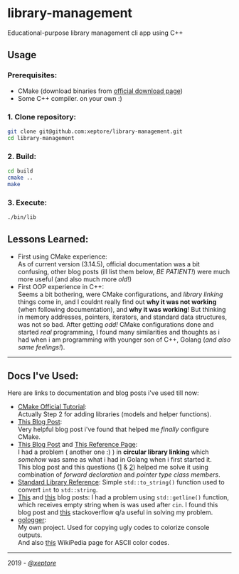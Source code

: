 # library-management
Educational-purpose library management cli app using C++

## Usage
### Prerequisites:
* CMake (download binaries from [official download page](https://cmake.org/download/#latest))
* Some C++ compiler. on your own :)
### 1. Clone repository:
 ```sh
 git clone git@github.com:xeptore/library-management.git
 cd library-management
 ```
### 2. Build:
```sh
cd build
cmake ..
make
```
### 3. Execute:
```sh
./bin/lib
```

## Lessons Learned:
* First using CMake experience:  
As of current version (3.14.5), official documentation was a bit confusing, other blog posts (ill list them below, _BE PATIENT!_) were much more useful (and also much more _old_!)
* First OOP experience in C++:  
Seems a bit bothering, were CMake configurations, and _library linking_ things come in, and I couldnt really find out **why it was not working** (when following documentation), and **why it was working**!
But thinking in memory addresses, pointers, iterators, and standard data structures, was not so bad.
After getting _odd!_ CMake configurations done and started _real_ programming, I found many similarities and thoughts as i had when i am programming with younger son of C++, Golang (_and also same feelings!_).
---

## Docs I've Used:
Here are links to documentation and blog posts i've used till now:
* [CMake Official Tutorial](https://cmake.org/cmake-tutorial/):  
Actually Step 2 for adding libraries (models and helper functions).
* [This Blog Post](http://derekmolloy.ie/hello-world-introductions-to-cmake/):  
Very helpful blog post i've found that helped me _finally_ configure CMake.
* [This Blog Post](http://gernotklingler.com/blog/care-include-dependencies-cpp-keep-minimum/) and [This Reference Page](https://en.cppreference.com/w/cpp/language/class):  
I had a problem ( another one :) ) in **circular library linking** which _somehow_ was same as what i had in Golang when i first started it.  
This blog post and this questions ([1](https://stackoverflow.com/questions/30223453/c-circular-dependency-in-header-files) & [2](https://stackoverflow.com/questions/39722036/circular-dependencies-between-c-classes)) helped me solve it using combination of _forward declaration_ and _pointer type class members_.  
* [Standard Library Reference](http://www.cplusplus.com/reference/string/to_string/):
Simple `std::to_string()` function used to convert `int` to `std::string`.
* [This](https://www.hackerearth.com/practice/notes/validating-user-input-in-c/) and [this](https://mathbits.com/MathBits/CompSci/APstrings/APgetline.htm) blog posts:
I had a problem using `std::getline()` function, which receives empty string when is was used after `cin`. I found this blog post and [this](https://stackoverflow.com/questions/5739937/using-getlinecin-s-after-cin) stackoverflow q/a useful in solving my problem.  
* [gologger](https://github.com/xeptore/gologger):  
My own project. Used for copying ugly codes to colorize console outputs.  
And also [this](https://en.wikipedia.org/wiki/ANSI_escape_code) WikiPedia  page for ASCII color codes.

---

2019 - [_@xeptore_](https://gitlab.com/xeptore)
